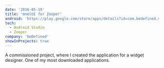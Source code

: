 ```yaml
---
date: '2016-05-19'
title: 'mnmlUI for Zooper'
android: 'https://play.google.com/store/apps/details?id=com.bedefined.mnmlui&hl=en'
tech:
  - Android Studio
  - Zooper
company: 'beDefined'
showInProjects: true
---
```


A commissioned project, where I created the application for a widget designer. One of my most downloaded applications.
